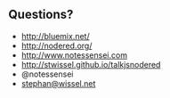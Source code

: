 ##  Questions?

- http://bluemix.net/
- http://nodered.org/
- http://www.notessensei.com
- http://stwissel.github.io/talkjsnodered
- @notessensei
- stephan@wissel.net
